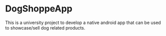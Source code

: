 # DogShoppeApp
This is a university project to develop a native android app that can be used to showcase/sell dog related products.
